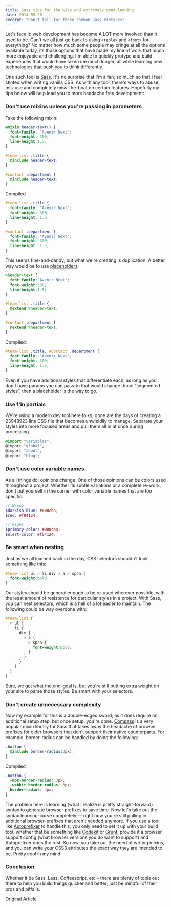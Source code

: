 ```yaml
---
title: Sass tips for the wise and extremely good-looking
date: 2014-05-20
excerpt: "Don't fall for these common Sass mistakes"
---
```


Let's face it: web development has become A LOT more involved than it used to be. Can't we all just go back to using `<table>` and `<font>` for everything? No matter how much some people may cringe at all the options available today, its those options that have made my line of work that much more enjoyable and challenging. I'm able to quickly protype and build experiences that would have taken me much longer, all while learning new technologies that push you to think differently.

One such tool is [Sass](http://sass-lang.com/). It's no surprise that I'm a fan; so much so that I feel stinted when writing vanilla CSS. As with any tool, there's ways to abuse, mis-use and completely miss-the-boat on certain features. Hopefully my tips below will help lead you to more headache free development:

### Don't use mixins unless you're passing in parameters

Take the following mixin:

```scss
@mixin header-text() {
  font-family: "Avenir Next";
  font-weight: 300;
  line-height:1.5;
}

#team-list .title {
  @include header-text;
}

#contact .department {
  @include header-text;
}
```

Compiled

```scss
#team-list .title {
  font-family: "Avenir Next";
  font-weight: 300;
  line-height: 1.5;
}

#contact .department {
  font-family: "Avenir Next";
  font-weight: 300;
  line-height: 1.5;
}
```

This seems fine-and-dandy, but what we're creating is duplication. A better way would be to use [placeholders](http://sass-lang.com/documentation/file.SASS_REFERENCE.html#placeholder_selectors_):

```scss
%header-text {
  font-family:"Avenir Next";
  font-weight:300;
  line-height:1.5;
}

#team-list .title {
  @extend %header-text;
}

#contact .department {
  @extend %header-text;
}
```

Compiled:

```scss
#team-list .title, #contact .department {
  font-family: "Avenir Next";
  font-weight: 300;
  line-height: 1.5;
}
```

Even if you have additional styles that differentiate each, as long as you don't have params you can pass-in that would change those “segmented styles”, then a placeholder is the way to go.

### Use f'in partials

We're using a modern dev tool here folks; gone are the days of creating a 23948923 line CSS file that becomes unwieldily to manage. Separate your styles into more focused areas and pull them all in at once during processing.

```scss
@import "variables",
@import "global",
@import "about",
@import "blog";
```

### Don't use color variable names

As all things do; opinions change. One of those opinions can be colors used throughout a project. Whether its subtle variations or a complete re-work, don't put yourself in the corner with color variable names that are too specific:

```scss
// Wrong
$darkish-blue: #008cba;
$red: #f04124;

// Right
$primary-color: #008cba;
$alert-color: #f04124;
```

### Be smart when nesting

Just as we all learned back in the day, CSS selectors shouldn't look something like this:

```scss
#team-list ul > li div > a > span {
  font-weight:bold;
}
```

Our styles should be general enough to be re-used wherever possible, with the least amount of resistence for particular styles in a project. With Sass, you can nest selectors, which is a hell of a lot easier to maintain. The following could be way overdone with:

```scss
#team-list {
  > ul {
    li {
      div {
        > a {
          > span {
            font-weight:bold;
          }
        }
      }
    }
  }
}
```

Sure, we get what the end-goal is, but you're still putting extra weight on your site to parse those styles. Be smart with your selectors.

### Don't create unnecessary complexity

Now my example for this is a double-edged sword; as it does require an additional setup step; but once setup, you're done. [Compass](http://compass-style.org/) is a very popular mixin library for Sass that takes away the headache of browser prefixes for older browsers that don't support their native counterparts. For example, border-radius can be handled by doing the following:

```scss
.button {
  @include border-radius(3px);
}
```

Compiled

```scss
.button {
  -moz-border-radius: 3px;
  -webkit-border-radius: 3px;
  border-radius: 3px;
}
```

The problem here is learning (what I realize is pretty straight-forward) syntax to generate browser prefixes to save time. Now let's take out the syntax learning-curve completely — right now you're still pulling in additional browser-prefixes that aren't needed anymore. If you use a tool like [Autoprefixer](https://github.com/ai/autoprefixer) to handle this; you only need to set it up with your build tool; whether that be something like [Codekit](https://incident57.com/codekit/) or [Grunt](http://gruntjs.com/), provide it a browser support config (what browser versions you do want to support) and Autoprefixer does the rest. So now, you take out the need of writing mixins, and you can write your CSS3 attributes the exact way they are intended to be. Pretty cool in my mind.

### Conclusion

Whether it be Sass, Less, Coffeescript, etc – there are plenty of tools out there to help you build things quicker and better; just be mindful of their pros and pitfalls.

[Original Article](http://blog.blueion.com/2014/05/20/sass-tips-wise-extremely-good-looking/)
